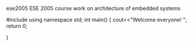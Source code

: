#
 ese2005
ESE 2005 course work on architecture of embedded systems

#include<iostream>
using namespace std;
int main()
{
  cout<<"Welcome everyone! ";
  return 0;

}
